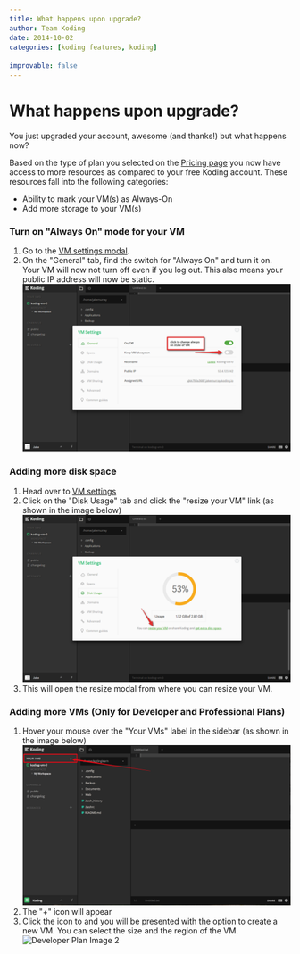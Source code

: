 ```yaml
---
title: What happens upon upgrade?
author: Team Koding
date: 2014-10-02
categories: [koding features, koding]

improvable: false
---
```

# What happens upon upgrade?

You just upgraded your account, awesome (and thanks!) but what happens now?

Based on the type of plan you selected on the [Pricing page][pricing] you now have access to more resources as compared to your free Koding account. These resources fall into the following categories:
- Ability to mark your VM(s) as Always-On
- Add more storage to your VM(s)
### Turn on "Always On" mode for your VM
1. Go to the [VM settings modal](http://learn.koding.com/guides/understanding-vm-panel/).
2. On the "General" tab, find the switch for "Always On" and turn it on. Your VM will
now not turn off even if you log out. This also means your public IP address will now be static.
![Developer Plan Image 1](dev-pro2.png)

### Adding more disk space
1. Head over to [VM settings](http://learn.koding.com/guides/understanding-vm-panel/)
2. Click on the "Disk Usage" tab and click the "resize your VM" link  (as shown in the image below)
![Hobbyist Plan](hobbyist2.png)
3. This will open the resize modal from where you can resize your VM.

### Adding more VMs (Only for Developer and Professional Plans)
1. Hover your mouse over the "Your VMs" label in the sidebar (as shown in the image below)
![Add New VM](addVMs.png)
2. The "+" icon will appear
3. Click the icon to and you will be presented with the option to create a new VM. You can select the size and the region of the VM.
![Developer Plan Image 2](dev-pro.png)


[pricing]: https://koding.com/Pricing
